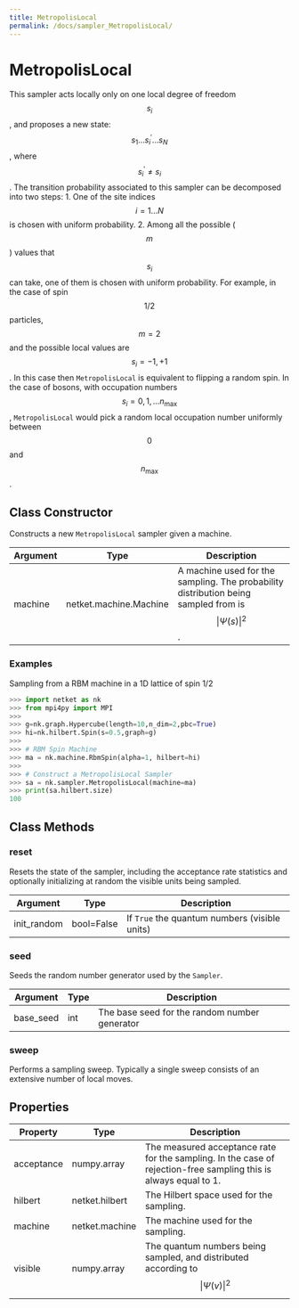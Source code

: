 ```yaml
---
title: MetropolisLocal
permalink: /docs/sampler_MetropolisLocal/
---
```

# MetropolisLocal
This sampler acts locally only on one local degree of freedom $$s_i$$, and proposes a new state: $$ s_1 \dots s^\prime_i \dots s_N $$, where $$ s^\prime_i \neq s_i $$. The transition probability associated to this sampler can be decomposed into two steps: 1. One of the site indices $$ i = 1\dots N $$ is chosen with uniform probability. 2. Among all the possible ($$m$$) values that $$s_i$$ can take, one of them is chosen with uniform probability. For example, in the case of spin $$1/2$$ particles, $$m=2$$ and the possible local values are $$s_i = -1,+1$$. In this case then `MetropolisLocal` is equivalent to flipping a random spin. In the case of bosons, with occupation numbers $$s_i = 0, 1, \dots n_{\mathrm{max}}$$, `MetropolisLocal` would pick a random local occupation number uniformly between $$0$$ and $$n_{\mathrm{max}}$$.

## Class Constructor
Constructs a new ``MetropolisLocal`` sampler given a machine.

|Argument|         Type         |                                            Description                                             |
|--------|----------------------|----------------------------------------------------------------------------------------------------|
|machine |netket.machine.Machine|A machine used for the sampling. The probability distribution being sampled from is $$\|\Psi(s)\|^2$$.|


### Examples
Sampling from a RBM machine in a 1D lattice of spin 1/2

```python
>>> import netket as nk
>>> from mpi4py import MPI
>>>
>>> g=nk.graph.Hypercube(length=10,n_dim=2,pbc=True)
>>> hi=nk.hilbert.Spin(s=0.5,graph=g)
>>>
>>> # RBM Spin Machine
>>> ma = nk.machine.RbmSpin(alpha=1, hilbert=hi)
>>>
>>> # Construct a MetropolisLocal Sampler
>>> sa = nk.sampler.MetropolisLocal(machine=ma)
>>> print(sa.hilbert.size)
100

```



## Class Methods 
### reset
Resets the state of the sampler, including the acceptance rate statistics
and optionally initializing at random the visible units being sampled.

| Argument  |   Type   |                  Description                  |
|-----------|----------|-----------------------------------------------|
|init_random|bool=False|If ``True`` the quantum numbers (visible units)|


### seed
Seeds the random number generator used by the ``Sampler``.

|Argument |Type|                 Description                 |
|---------|----|---------------------------------------------|
|base_seed|int |The base seed for the random number generator|


### sweep
Performs a sampling sweep. Typically a single sweep
consists of an extensive number of local moves.



## Properties

| Property |               Type               |                                                        Description                                                        |
|----------|----------------------------------|---------------------------------------------------------------------------------------------------------------------------|
|acceptance|         numpy.array              | The measured acceptance rate for the sampling.         In the case of rejection-free sampling this is always equal to 1.  |
|hilbert   |         netket.hilbert           | The Hilbert space used for the sampling.                                                                                  |
|machine   |         netket.machine           | The machine used for the sampling.                                                                                        |
|visible   |                       numpy.array| The quantum numbers being sampled,                        and distributed according to $$\|\Psi(v)\|^2$$                    |

